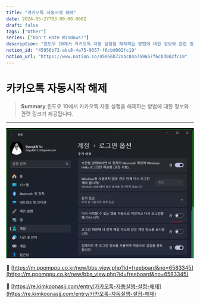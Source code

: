 ```yaml
---
title: "카카오톡 자동시작 해제"
date: 2024-05-27T03:00:00.000Z
draft: false
tags: ["Other"]
series: ["Don't Hate Windows!"]
description: "윈도우 10에서 카카오톡 자동 실행을 해제하는 방법에 대한 정보와 관련 링크가 제공됩니다."
notion_id: "45956b72-abc8-4a75-9657-f6cbd002fc19"
notion_url: "https://www.notion.so/45956b72abc84a759657f6cbd002fc19"
---
```


# 카카오톡 자동시작 해제

> **Summary**
> 윈도우 10에서 카카오톡 자동 실행을 해제하는 방법에 대한 정보와 관련 링크가 제공됩니다.

---

![Image](image_c25f81ea5580.png)

🔗 [https://m.ppomppu.co.kr/new/bbs_view.php?id=freeboard&no=6583345](https://m.ppomppu.co.kr/new/bbs_view.php?id=freeboard&no=6583345)

🔗 [https://re.kimkoonasjj.com/entry/카카오톡-자동실행-설정-해제](https://re.kimkoonasjj.com/entry/카카오톡-자동실행-설정-해제)


